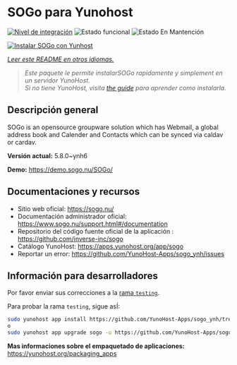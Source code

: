 <!--
Este archivo README esta generado automaticamente<https://github.com/YunoHost/apps/tree/master/tools/readme_generator>
No se debe editar a mano.
-->

# SOGo para Yunohost

[![Nivel de integración](https://apps.yunohost.org/badge/integration/sogo)](https://ci-apps.yunohost.org/ci/apps/sogo/)
![Estado funcional](https://apps.yunohost.org/badge/state/sogo)
![Estado En Mantención](https://apps.yunohost.org/badge/maintained/sogo)

[![Instalar SOGo con Yunhost](https://install-app.yunohost.org/install-with-yunohost.svg)](https://install-app.yunohost.org/?app=sogo)

*[Leer este README en otros idiomas.](./ALL_README.md)*

> *Este paquete le permite instalarSOGo rapidamente y simplement en un servidor YunoHost.*  
> *Si no tiene YunoHost, visita [the guide](https://yunohost.org/install) para aprender como instalarla.*

## Descripción general

SOGo is an opensource groupware solution which has Webmail, a global address book and Calender and Contacts which can be synced via caldav or cardav.


**Versión actual:** 5.8.0~ynh6

**Demo:** <https://demo.sogo.nu/SOGo/>
## Documentaciones y recursos

- Sitio web oficial: <https://sogo.nu/>
- Documentación administrador oficial: <https://www.sogo.nu/support.html#/documentation>
- Repositorio del código fuente oficial de la aplicación : <https://github.com/inverse-inc/sogo>
- Catálogo YunoHost: <https://apps.yunohost.org/app/sogo>
- Reportar un error: <https://github.com/YunoHost-Apps/sogo_ynh/issues>

## Información para desarrolladores

Por favor enviar sus correcciones a la [rama `testing`](https://github.com/YunoHost-Apps/sogo_ynh/tree/testing).

Para probar la rama `testing`, sigue asÍ:

```bash
sudo yunohost app install https://github.com/YunoHost-Apps/sogo_ynh/tree/testing --debug
o
sudo yunohost app upgrade sogo -u https://github.com/YunoHost-Apps/sogo_ynh/tree/testing --debug
```

**Mas informaciones sobre el empaquetado de aplicaciones:** <https://yunohost.org/packaging_apps>
